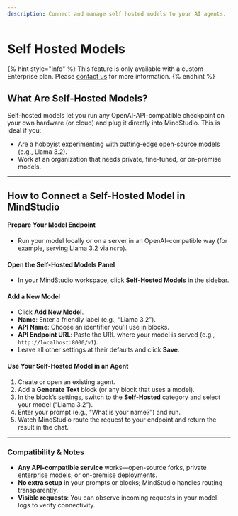 ```yaml
---
description: Connect and manage self hosted models to your AI agents.
---
```


# Self Hosted Models

{% hint style="info" %}
This feature is only available with a custom Enterprise plan. Please [contact us](https://www.mindstudio.ai/contact-us) for more information.
{% endhint %}

## What Are Self-Hosted Models?

Self-hosted models let you run any OpenAI-API-compatible checkpoint on your own hardware (or cloud) and plug it directly into MindStudio. This is ideal if you:

* Are a hobbyist experimenting with cutting-edge open-source models (e.g., Llama 3.2).
* Work at an organization that needs private, fine-tuned, or on-premise models.&#x20;

***

## How to Connect a Self-Hosted Model in MindStudio

#### **Prepare Your Model Endpoint**

* Run your model locally or on a server in an OpenAI-compatible way (for example, serving Llama 3.2 via `ncro`).&#x20;

#### **Open the Self-Hosted Models Panel**

* In your MindStudio workspace, click **Self-Hosted Models** in the sidebar.&#x20;

#### **Add a New Model**

* Click **Add New Model**.
* **Name**: Enter a friendly label (e.g., “Llama 3.2”).
* **API Name**: Choose an identifier you’ll use in blocks.
* **API Endpoint URL**: Paste the URL where your model is served (e.g., `http://localhost:8000/v1`).
* Leave all other settings at their defaults and click **Save**.&#x20;

#### **Use Your Self-Hosted Model in an Agent**

1. Create or open an existing agent.
2. Add a **Generate Text** block (or any block that uses a model).
3. In the block’s settings, switch to the **Self-Hosted** category and select your model (“Llama 3.2”).
4. Enter your prompt (e.g., “What is your name?”) and run.
5. Watch MindStudio route the request to your endpoint and return the result in the chat.&#x20;

***

### Compatibility & Notes

* **Any API-compatible service** works—open-source forks, private enterprise models, or on-premise deployments.
* **No extra setup** in your prompts or blocks; MindStudio handles routing transparently.
* **Visible requests**: You can observe incoming requests in your model logs to verify connectivity.
